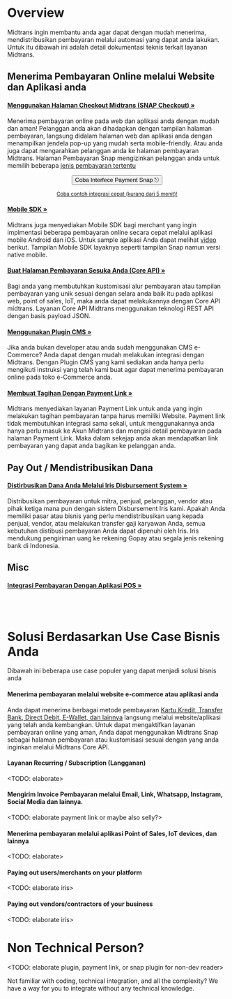 # Overview

Midtrans ingin membantu anda agar dapat dengan mudah menerima, mendistribusikan pembayaran melalui automasi yang dapat anda lakukan. Untuk itu dibawah ini adalah detail dokumentasi teknis terkait layanan Midtrans.
<br>

## Menerima Pembayaran Online melalui Website dan Aplikasi anda

<div class="my-card">

#### [Menggunakan Halaman Checkout Midtrans (SNAP Checkout) &#187;](/id/snap/overview.md?id=overview)
Menerima pembayaran online pada web dan aplikasi anda dengan mudah dan aman! Pelanggan anda akan dihadapkan dengan tampilan halaman pembayaran, langsung didalam halaman web dan aplikasi anda dengan menampilkan jendela pop-up yang mudah serta mobile-friendly. Atau anda juga dapat mengarahkan pelanggan anda ke halaman pembayaran Midtrans. Halaman Pembayaran Snap mengizinkan pelanggan anda untuk memilih beberapa [jenis pembayaran tertentu](https://midtrans.com/payments)
<br>
<p style="text-align: center;">
	<button onclick="
	let label = event.target.innerText;
	event.target.innerText = `Processing...`;
	fetch(`https://cors-anywhere.herokuapp.com/https://midtrans.com/api/request_snap_token`)
		.then(res=>res.json())
		.then(res=>{
			let snapToken = res.token;
			snap.pay(snapToken,{
				onSuccess: function(res){ console.log('Snap result:',res) },
				onPending: function(res){ console.log('Snap result:',res) },
				onError: function(res){ console.log('Snap result:',res) },
			});
		})
		.catch( e=>{ console.error(e); window.open('https://demo.midtrans.com', '_blank'); } )
		.finally( e=>{ event.target.innerText = label })
	" class="my-btn">Coba Interfece Payment Snap &#9099;</button>
</p>
</div>
<div style="text-align: center;">

<sup>[Coba contoh integrasi cepat (kurang dari 5 menit)!](/en/snap/interactive-demo.md)</sup>
</div>
</div>

<div class="my-card">

#### [Mobile SDK &#187;](https://mobile-docs.midtrans.com)
Midtrans juga menyediakan Mobile SDK bagi merchant yang ingin implmentasi beberapa pembayaran online secara cepat melalui aplikasi mobile Android dan iOS. Untuk sample aplikasi Anda dapat melihat [video](https://www.youtube.com/watch?v=EefsTMXCscg) berikut. Tampilan Mobile SDK layaknya seperti tampilan Snap namun versi native mobile.
</div>

<div class="my-card">

#### [Buat Halaman Pembayaran Sesuka Anda (Core API) &#187;](/id/core-api/overview.md?id=overview)
Bagi anda yang membutuhkan kustomisasi alur pembayaran atau tampilan pembayaran yang unik sesuai dengan selara anda baik itu pada aplikasi web, point of sales, IoT, maka anda dapat melakukannya dengan Core API midtrans. Layanan Core API Midtrans menggunakan teknologi REST API dengan basis payload JSON.
</div>

<div class="my-card">

#### [Menggunakan Plugin CMS &#187;](/id/snap/overview.md?id=c-install-as-cms-plugin-module)
Jika anda bukan developer atau anda sudah menggunakan CMS e-Commerce? Anda dapat dengan mudah melakukan integrasi dengan Midtrans. Dengan Plugin CMS yang kami sediakan anda hanya perlu mengikuti instruksi yang telah kami buat agar dapat menerima pembayaran online pada toko e-Commerce anda.
</div>

<div class="my-card">

#### [Membuat Tagihan Dengan Payment Link &#187;](/id/payment-link/overview.md?id=overview)
Midtrans menyediakan layanan Payment Link untuk anda yang ingin melakukan tagihan pembayaran tanpa harus memiliki Website. Payment link tidak membutuhkan integrasi sama sekali, untuk menggunakannya anda hanya perlu masuk ke Akun Midtrans dan mengisi detail pembayaran pada halaman Payment Link. Maka dalam sekejap anda akan mendapatkan link pembayaran yang dapat anda bagikan ke pelanggan anda.
</div>

## Pay Out / Mendistribusikan Dana

<div class="my-card">

#### [Distirbusikan Dana Anda Melalui Iris Disbursement System &#187;](/id/iris/overview.md?id=overview)

Distribusikan pembayaran untuk mitra, penjual, pelanggan, vendor atau pihak ketiga mana pun dengan sistem Disbursement Iris kami. Apakah Anda memiliki pasar atau bisnis yang perlu mendistribusikan uang kepada penjual, vendor, atau  melakukan transfer gaji karyawan Anda, semua kebutuhan distibusi pembayaran Anda dapat dipenuhi oleh Iris. Iris mendukung pengiriman uang ke rekening Gopay atau segala jenis rekening bank di Indonesia.
</div>

## Misc

<div class="my-card">

#### [Integrasi Pembayaran Dengan Aplikasi POS &#187;](/id/pos/overview.md?id=overview)
</div>

<br> <br>


# Solusi Berdasarkan Use Case Bisnis Anda

Dibawah ini beberapa use case populer yang dapat menjadi solusi bisnis anda 
#### Menerima pembayaran melalui website e-commerce atau aplikasi anda

Anda dapat menerima berbagai metode pembayaran [Kartu Kredit, Transfer Bank, Direct Debit, E-Wallet, dan lainnya](https://midtrans.com/payments) langsung melalui website/aplikasi yang telah anda kembangkan. Untuk dapat mengaktifkan layanan pembayaran online yang aman, Anda dapat menggunakan Midtrans Snap sebagai halaman pembayaran atau kustomisasi sesuai dengan yang anda inginkan melalui Midtrans Core API.

#### Layanan Recurring / Subscription (Langganan)

<TODO: elaborate>

#### Mengirim Invoice Pembayaran melalui Email, Link, Whatsapp, Instagram, Social Media dan lainnya.

<TODO: elaborate payment link or maybe also selly?>

#### Menerima pembayaran melalui aplikasi Point of Sales, IoT devices, dan lainnya

<TODO: elaborate>

#### Paying out users/merchants on your platform

<TODO: elaborate iris>

#### Paying out vendors/contractors of your business

<TODO: elaborate iris>

#### <Add More Use Case>

# Non Technical Person? 

<TODO: elaborate plugin, payment link, or snap plugin for non-dev reader>

Not familiar with coding, technical integration, and all the complexity? We have a way for you to integrate without any technical knowledge.
